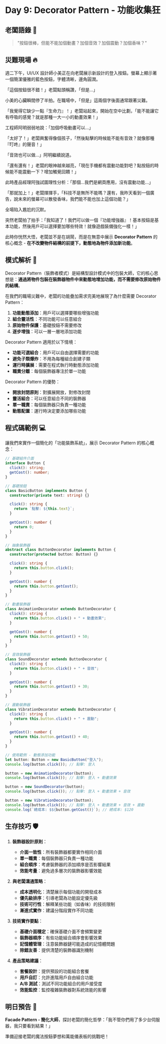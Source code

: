 # Day 9: Decorator Pattern - 功能收集狂

## 老闆語錄 💬

> "按鈕很棒，但能不能加個動畫？加個音效？加個震動？加個香味？"

## 災難現場 🔥

週二下午，UI/UX 設計師小美正在向老闆展示新設計的登入按鈕。螢幕上顯示著一個簡潔優雅的藍色按鈕，字體清晰，邊角圓潤。

「這個按鈕很不錯！」老闆點頭稱讚，「但是...」

小美的心臟瞬間停了半拍。在職場中，「但是」這兩個字後面通常跟著災難。

「我覺得它缺少一點『生命力』！」老闆站起來，開始在空中比劃，「能不能讓它有呼吸的感覺？就是那種一大一小的動畫效果！」

工程師阿明弱弱地說：「加個呼吸動畫可以...」

「太好了！」老闆興奮得像個孩子，「然後點擊的時候能不能有音效？就像那種『叮咚』的聲音！」

「音效也可以做...」阿明繼續說道。

「還有還有！」老闆的眼神越來越亮，「現在手機都有震動功能對吧？點按鈕的時候能不能震動一下？增加觸覺回饋！」

此時產品經理阿強試圖理性分析：「那個...我們是網頁應用，沒有震動功能...」

「那就加上！」老闆揮揮手，「科技不是無所不能嗎？還有，我昨天看到一個廣告，說未來的螢幕可以散發香味，我們能不能也加上這個功能？」

全場陷入尷尬的沉默。

突然老闆拍了拍手：「我知道了！我們可以做一個『功能增強器』！基本按鈕是基本功能，然後用戶可以選擇要加哪些特效！就像遊戲裝備強化一樣！」

此時你恍然大悟，老闆並不是在胡鬧，而是在無意中展示 **Decorator Pattern** 的核心概念 - **在不改變物件結構的前提下，動態地為物件添加新功能**。

## 模式解析 🧠

Decorator Pattern（裝飾者模式）是結構型設計模式中的包裝大師，它的核心思想是：**通過將物件包裝在裝飾器物件中來動態地增加功能，而不需要修改原始物件的結構**。

在我們的職場災難中，老闆的功能疊加需求完美地展現了為什麼需要 Decorator Pattern：

1. **功能動態添加**：用戶可以選擇要哪些增強功能
2. **組合靈活性**：不同功能可以任意組合
3. **原始物件保護**：基礎按鈕不需要修改
4. **逐步增強**：可以一層一層地添加功能

Decorator Pattern 適用於以下情境：

- **功能可選組合**：用戶可以自由選擇需要的功能
- **避免子類爆炸**：不用為每種組合創建子類
- **運行時擴展**：需要在程式執行時動態添加功能
- **職責分離**：每個裝飾器專注於單一功能

Decorator Pattern 的優勢：

- **開放封閉原則**：對擴展開放，對修改封閉
- **靈活組合**：可以任意組合不同的裝飾器
- **單一職責**：每個裝飾器只負責一種功能
- **動態配置**：運行時決定要添加哪些功能

## 程式碼範例 💻

讓我們來實作一個簡化的「功能裝飾系統」，展示 Decorator Pattern 的核心概念：

```ts
// 基礎組件介面
interface Button {
  click(): string;
  getCost(): number;
}

// 基礎按鈕
class BasicButton implements Button {
  constructor(private text: string) {}

  click(): string {
    return `點擊: ${this.text}`;
  }

  getCost(): number {
    return 0;
  }
}

// 抽象裝飾器
abstract class ButtonDecorator implements Button {
  constructor(protected button: Button) {}

  click(): string {
    return this.button.click();
  }

  getCost(): number {
    return this.button.getCost();
  }
}

// 動畫裝飾器
class AnimationDecorator extends ButtonDecorator {
  click(): string {
    return this.button.click() + " + 動畫效果";
  }

  getCost(): number {
    return this.button.getCost() + 50;
  }
}

// 音效裝飾器
class SoundDecorator extends ButtonDecorator {
  click(): string {
    return this.button.click() + " + 音效";
  }

  getCost(): number {
    return this.button.getCost() + 30;
  }
}

// 震動裝飾器
class VibrationDecorator extends ButtonDecorator {
  click(): string {
    return this.button.click() + " + 震動";
  }

  getCost(): number {
    return this.button.getCost() + 40;
  }
}

// 使用範例 - 動態添加功能
let button: Button = new BasicButton("登入");
console.log(button.click()); // 點擊: 登入

button = new AnimationDecorator(button);
console.log(button.click()); // 點擊: 登入 + 動畫效果

button = new SoundDecorator(button);
console.log(button.click()); // 點擊: 登入 + 動畫效果 + 音效

button = new VibrationDecorator(button);
console.log(button.click()); // 點擊: 登入 + 動畫效果 + 音效 + 震動
console.log(`總成本: $${button.getCost()}`); // 總成本: $120
```

## 生存技巧 🛡️

1. **裝飾器設計原則**：

   - **介面一致性**：所有裝飾器都要實作相同介面
   - **單一職責**：每個裝飾器只負責一種功能
   - **組合順序**：考慮裝飾器的添加順序是否影響結果
   - **效能考量**：避免過多層次的裝飾器影響效能

2. **與老闆溝通策略**：

   - **成本透明化**：清楚展示每個功能的開發成本
   - **優先級排序**：引導老闆為功能設定優先級
   - **技術可行性**：解釋某些功能（如香味）的技術限制
   - **漸進式實作**：建議分階段實作不同功能

3. **技術實作要點**：

   - **基礎介面穩定**：確保基礎介面不會頻繁變更
   - **裝飾器順序**：有些功能組合順序會影響效果
   - **記憶體管理**：注意裝飾器鏈可能造成的記憶體問題
   - **除錯友善**：提供清楚的裝飾器識別機制

4. **產品策略建議**：
   - **套餐設計**：提供預設的功能組合套餐
   - **用戶自訂**：允許進階用戶自由組合功能
   - **A/B 測試**：測試不同功能組合的用戶接受度
   - **效能監控**：監控複雜裝飾器對系統效能的影響

## 明日預告 🔮

**Facade Pattern - 簡化大師**，探討老闆的簡化哲學：「我不管你們用了多少台伺服器，我只要看到結果！」

準備迎接老闆的魔法按鈕夢想和萬能儀表板的挑戰吧！

